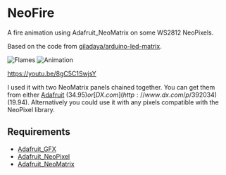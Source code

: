 NeoFire
=======
A fire animation using Adafruit_NeoMatrix on some WS2812 NeoPixels.

Based on the code from [giladaya/arduino-led-matrix](https://github.com/giladaya/arduino-led-matrix).

![Flames](https://lh3.googleusercontent.com/MSkE2pxTUxteYAEgIxBJRtgW6qmuGUDJoiqxq_rlexAT5D1JRes=w427-h320-no)
![Animation](http://cdn.makeagif.com/media/9-08-2015/gMlZU1.gif)

https://youtu.be/8gC5C1SwjsY

I used it with two NeoMatrix panels chained together.
You can get them from either [Adafruit](https://www.adafruit.com/products/1487) ($34.95) or [DX.com](http://www.dx.com/p/392034) ($19.94).
Alternatively you could use it with any pixels compatible with the NeoPixel library.

Requirements
------------

- [Adafruit_GFX](https://github.com/adafruit/Adafruit-GFX-Library)
- [Adafruit_NeoPixel](https://github.com/adafruit/Adafruit_NeoPixel)
- [Adafruit_NeoMatrix](https://github.com/adafruit/Adafruit_NeoMatrix)
